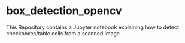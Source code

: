 # box_detection_opencv
This Repository contains a Jupyter notebook explaining how to detect checkboxes/table cells from a scanned image
